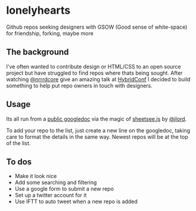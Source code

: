 lonelyhearts
============

Github repos seeking designers with GSOW (Good sense of white-space) for friendship, forking, maybe more

## The background

I've often wanted to contribute design or HTML/CSS to an open source project but have struggled to find repos where thats being sought. After watching [@nrrrdcore](https://github.com/nrrrdcore) give an amazing talk at [HybridConf](http://hybridconf.net) I decided to build something to help put repo owners in touch with designers.

## Usage 

Its all run from a [public googledoc](https://docs.google.com/spreadsheet/ccc?key=0AuP7bQyTwVeFdEp0OTV5WUxQZ2x3aWNOOEtfSGRhWlE&usp=sharing) via the magic of [sheetsee.js](http://jlord.github.io/sheetsee.js/) by [@jlord](https://github.com/jlord).

To add your repo to the list, just create a new line on the googledoc, taking care to format the details in the same way. Newest repos will be at the top of the list.

## To dos

- Make it look nice
- Add some searching and filtering
- Use a google form to submit a new repo
- Set up a twitter account for it
- Use IFTT to auto tweet when a new repo is added